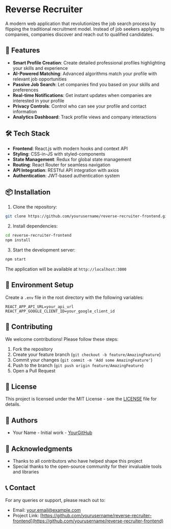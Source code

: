 # Reverse Recruiter

A modern web application that revolutionizes the job search process by flipping the traditional recruitment model. Instead of job seekers applying to companies, companies discover and reach out to qualified candidates.

## 🚀 Features

- **Smart Profile Creation**: Create detailed professional profiles highlighting your skills and experience
- **AI-Powered Matching**: Advanced algorithms match your profile with relevant job opportunities
- **Passive Job Search**: Let companies find you based on your skills and preferences
- **Real-time Notifications**: Get instant updates when companies are interested in your profile
- **Privacy Controls**: Control who can see your profile and contact information
- **Analytics Dashboard**: Track profile views and company interactions

## 🛠️ Tech Stack

- **Frontend**: React.js with modern hooks and context API
- **Styling**: CSS-in-JS with styled-components
- **State Management**: Redux for global state management
- **Routing**: React Router for seamless navigation
- **API Integration**: RESTful API integration with axios
- **Authentication**: JWT-based authentication system

## 📦 Installation

1. Clone the repository:
```bash
git clone https://github.com/yourusername/reverse-recruiter-frontend.git
```

2. Install dependencies:
```bash
cd reverse-recruiter-frontend
npm install
```

3. Start the development server:
```bash
npm start
```

The application will be available at `http://localhost:3000`

## 🔧 Environment Setup

Create a `.env` file in the root directory with the following variables:
```
REACT_APP_API_URL=your_api_url
REACT_APP_GOOGLE_CLIENT_ID=your_google_client_id
```

## 🤝 Contributing

We welcome contributions! Please follow these steps:

1. Fork the repository
2. Create your feature branch (`git checkout -b feature/AmazingFeature`)
3. Commit your changes (`git commit -m 'Add some AmazingFeature'`)
4. Push to the branch (`git push origin feature/AmazingFeature`)
5. Open a Pull Request

## 📝 License

This project is licensed under the MIT License - see the [LICENSE](LICENSE) file for details.

## 👥 Authors

- Your Name - Initial work - [YourGitHub](https://github.com/yourusername)

## 🙏 Acknowledgments

- Thanks to all contributors who have helped shape this project
- Special thanks to the open-source community for their invaluable tools and libraries

## 📞 Contact

For any queries or support, please reach out to:
- Email: your.email@example.com
- Project Link: [https://github.com/yourusername/reverse-recruiter-frontend](https://github.com/yourusername/reverse-recruiter-frontend)
